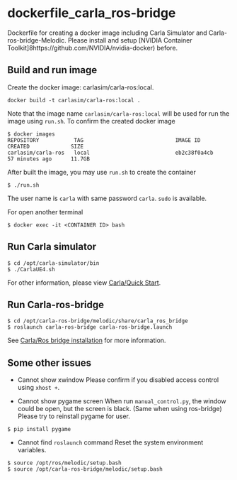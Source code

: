 # dockerfile_carla_ros-bridge
Dockerfile for creating a docker image including Carla Simulator and Carla-ros-bridge-Melodic.
Please install and setup [NVIDIA Container Toolkit]8https://github.com/NVIDIA/nvidia-docker) before.


## Build and run image
Create the docker image: carlasim/carla-ros:local. 
```
docker build -t carlasim/carla-ros:local . 
```
Note that the image name `carlasim/carla-ros:local` will be used for run the image using `run.sh`.
To confirm the created docker image
```
$ docker images
REPOSITORY           TAG                             IMAGE ID            CREATED             SIZE
carlasim/carla-ros   local                           eb2c38f0a4cb        57 minutes ago      11.7GB
```

After built the image, you may use `run.sh` to create the container
```
$ ./run.sh
```
The user name is `carla` with same password `carla`. `sudo` is available.

For open another terminal
```
$ docker exec -it <CONTAINER ID> bash
```

## Run Carla simulator
```
$ cd /opt/carla-simulator/bin
$ ./CarlaUE4.sh
```
For other information, please view [Carla/Quick Start](https://carla.readthedocs.io/en/latest/start_quickstart/).

## Run Carla-ros-bridge
```
$ cd /opt/carla-ros-bridge/melodic/share/carla_ros_bridge
$ roslaunch carla-ros-bridge carla-ros-bridge.launch
```
See [Carla/Ros bridge installation](https://carla.readthedocs.io/en/latest/ros_installation/) for more information.

## Some other issues
- Cannot show xwindow
Please confirm if you disabled access control using `xhost +`.

- Cannot show pygame screen
When run `manual_control.py`, the window could be open, but the screen is black. (Same when using ros-bridge)
Please try to reinstall pygame for user.
```
$ pip install pygame
```

- Cannot find `roslaunch` command
Reset the system environment variables.
```
$ source /opt/ros/melodic/setup.bash
$ source /opt/carla-ros-bridge/melodic/setup.bash
```
